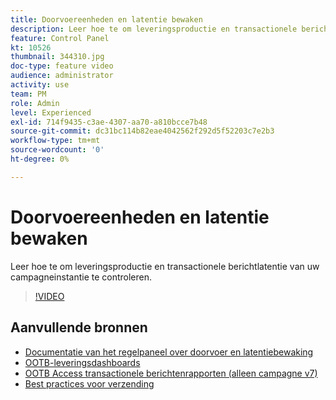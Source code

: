 ```yaml
---
title: Doorvoereenheden en latentie bewaken
description: Leer hoe te om leveringsproductie en transactionele berichtlatentie van uw campagneinstantie te controleren.
feature: Control Panel
kt: 10526
thumbnail: 344310.jpg
doc-type: feature video
audience: administrator
activity: use
team: PM
role: Admin
level: Experienced
exl-id: 714f9435-c3ae-4307-aa70-a810bcce7b48
source-git-commit: dc31bc114b82eae4042562f292d5f52203c7e2b3
workflow-type: tm+mt
source-wordcount: '0'
ht-degree: 0%

---
```


# Doorvoereenheden en latentie bewaken

Leer hoe te om leveringsproductie en transactionele berichtlatentie van uw campagneinstantie te controleren.

>[!VIDEO](https://video.tv.adobe.com/v/344310/?quality=12)

## Aanvullende bronnen

* [Documentatie van het regelpaneel over doorvoer en latentiebewaking](https://experienceleague.adobe.com/docs/control-panel/using/performance-monitoring/thoughputs-latencies.html?lang=en#)
* [OOTB-leveringsdashboards](https://experienceleague.adobe.com/docs/campaign-classic/using/sending-messages/monitoring-deliveries/delivery-dashboard.html?lang=en)
* [OOTB Access transactionele berichtenrapporten (alleen campagne v7)](https://experienceleague.adobe.com/docs/campaign-classic/using/transactional-messaging/reports/about-transactional-messaging-reports.html?lang=en)
* [Best practices voor verzending](https://experienceleague.adobe.com/docs/campaign-standard/using/communication-channels/delivery-bestpractices/delivery-best-practices.html?lang=en)
